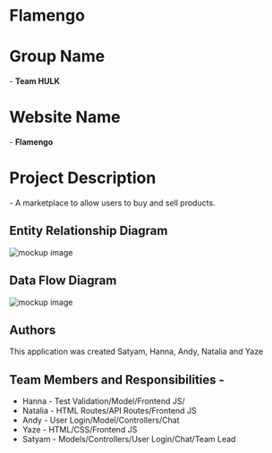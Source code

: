 # Flamengo

<h1>Group Name</h1>  - <b>Team HULK</b>

<h1>Website Name</h1> - <b>Flamengo</b>

<h1>Project Description</h1> - A marketplace to allow users to buy and sell products. 


## Entity Relationship Diagram

![mockup image](public/assets/erd.png)

## Data Flow Diagram

![mockup image](public/assets/flowchart.png)

## Authors
This application was created Satyam, Hanna, Andy, Natalia and Yaze

## Team Members and Responsibilities - 

<ul>
<li>Hanna - Test Validation/Model/Frontend JS/</li>
<li>Natalia - HTML Routes/API Routes/Frontend JS</li>
<li>Andy - User Login/Model/Controllers/Chat</li>
<li>Yaze - HTML/CSS/Frontend JS</li>
<li>Satyam - Models/Controllers/User Login/Chat/Team Lead </li>
</ul>

